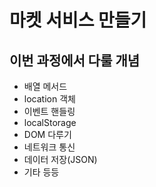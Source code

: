 <h1>마켓 서비스 만들기</h1>

<h2>이번 과정에서 다룰 개념</h2>
<ul>
    <li>배열 메서드</li>
    <li>location 객체</li>
    <li>이벤트 핸들링</li>
    <li>localStorage</li>
    <li>DOM 다루기</li>
    <li>네트워크 통신</li>
    <li>데이터 저장(JSON)</li>
    <li>기타 등등</li>
</ul>
